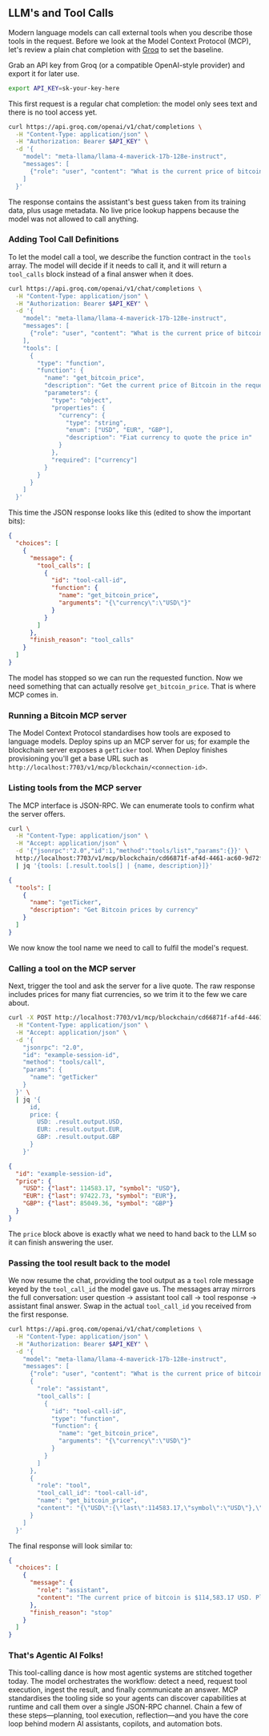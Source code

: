 ## LLM's and Tool Calls

Modern language models can call external tools when you describe those tools in the request. Before we look at the Model Context Protocol (MCP), let's review a plain chat completion with [Groq](https://groq.com/) to set the baseline.

Grab an API key from Groq (or a compatible OpenAI-style provider) and export it for later use.

```sh
export API_KEY=sk-your-key-here
```

This first request is a regular chat completion: the model only sees text and there is no tool access yet.

```sh
curl https://api.groq.com/openai/v1/chat/completions \
  -H "Content-Type: application/json" \
  -H "Authorization: Bearer $API_KEY" \
  -d '{
    "model": "meta-llama/llama-4-maverick-17b-128e-instruct",
    "messages": [
      {"role": "user", "content": "What is the current price of bitcoin?"}
    ]
  }'
```

The response contains the assistant's best guess taken from its training data, plus usage metadata. No live price lookup happens because the model was not allowed to call anything.

### Adding Tool Call Definitions

To let the model call a tool, we describe the function contract in the `tools` array. The model will decide if it needs to call it, and it will return a `tool_calls` block instead of a final answer when it does.

```sh
curl https://api.groq.com/openai/v1/chat/completions \
  -H "Content-Type: application/json" \
  -H "Authorization: Bearer $API_KEY" \
  -d '{
    "model": "meta-llama/llama-4-maverick-17b-128e-instruct",
    "messages": [
      {"role": "user", "content": "What is the current price of bitcoin?"}
    ],
    "tools": [
      {
        "type": "function",
        "function": {
          "name": "get_bitcoin_price",
          "description": "Get the current price of Bitcoin in the requested fiat currency.",
          "parameters": {
            "type": "object",
            "properties": {
              "currency": {
                "type": "string",
                "enum": ["USD", "EUR", "GBP"],
                "description": "Fiat currency to quote the price in"
              }
            },
            "required": ["currency"]
          }
        }
      }
    ]
  }'
```

This time the JSON response looks like this (edited to show the important bits):

```json
{
  "choices": [
    {
      "message": {
        "tool_calls": [
          {
            "id": "tool-call-id",
            "function": {
              "name": "get_bitcoin_price",
              "arguments": "{\"currency\":\"USD\"}"
            }
          }
        ]
      },
      "finish_reason": "tool_calls"
    }
  ]
}
```

The model has stopped so we can run the requested function. Now we need something that can actually resolve `get_bitcoin_price`. That is where MCP comes in.

### Running a Bitcoin MCP server

The Model Context Protocol standardises how tools are exposed to language models. Deploy spins up an MCP server for us; for example the blockchain server exposes a `getTicker` tool. When Deploy finishes provisioning you'll get a base URL such as `http://localhost:7703/v1/mcp/blockchain/<connection-id>`.

### Listing tools from the MCP server

The MCP interface is JSON-RPC. We can enumerate tools to confirm what the server offers.

```sh
curl \
  -H "Content-Type: application/json" \
  -H "Accept: application/json" \
  -d '{"jsonrpc":"2.0","id":1,"method":"tools/list","params":{}}' \
  http://localhost:7703/v1/mcp/blockchain/cd66871f-af4d-4461-ac60-9d72f0aa2fd1 \
  | jq '{tools: [.result.tools[] | {name, description}]}'
```

```json
{
  "tools": [
    {
      "name": "getTicker",
      "description": "Get Bitcoin prices by currency"
    }
  ]
}
```

We now know the tool name we need to call to fulfil the model's request.

### Calling a tool on the MCP server

Next, trigger the tool and ask the server for a live quote. The raw response includes prices for many fiat currencies, so we trim it to the few we care about.

```sh
curl -X POST http://localhost:7703/v1/mcp/blockchain/cd66871f-af4d-4461-ac60-9d72f0aa2fd1 \
  -H "Content-Type: application/json" \
  -H "Accept: application/json" \
  -d '{
    "jsonrpc": "2.0",
    "id": "example-session-id",
    "method": "tools/call",
    "params": {
      "name": "getTicker"
    }
  }' \
  | jq '{
      id,
      price: {
        USD: .result.output.USD,
        EUR: .result.output.EUR,
        GBP: .result.output.GBP
      }
    }'
```

```json
{
  "id": "example-session-id",
  "price": {
    "USD": {"last": 114583.17, "symbol": "USD"},
    "EUR": {"last": 97422.73, "symbol": "EUR"},
    "GBP": {"last": 85049.36, "symbol": "GBP"}
  }
}
```

The `price` block above is exactly what we need to hand back to the LLM so it can finish answering the user.

### Passing the tool result back to the model

We now resume the chat, providing the tool output as a `tool` role message keyed by the `tool_call_id` the model gave us. The messages array mirrors the full conversation: user question → assistant tool call → tool response → assistant final answer. Swap in the actual `tool_call_id` you received from the first response.

```sh
curl https://api.groq.com/openai/v1/chat/completions \
  -H "Content-Type: application/json" \
  -H "Authorization: Bearer $API_KEY" \
  -d '{
    "model": "meta-llama/llama-4-maverick-17b-128e-instruct",
    "messages": [
      {"role": "user", "content": "What is the current price of bitcoin?"},
      {
        "role": "assistant",
        "tool_calls": [
          {
            "id": "tool-call-id",
            "type": "function",
            "function": {
              "name": "get_bitcoin_price",
              "arguments": "{\"currency\":\"USD\"}"
            }
          }
        ]
      },
      {
        "role": "tool",
        "tool_call_id": "tool-call-id",
        "name": "get_bitcoin_price",
        "content": "{\"USD\":{\"last\":114583.17,\"symbol\":\"USD\"},\"EUR\":{\"last\":97422.73,\"symbol\":\"EUR\"},\"GBP\":{\"last\":85049.36,\"symbol\":\"GBP\"}}"
      }
    ]
  }'
```

The final response will look similar to:

```json
{
  "choices": [
    {
      "message": {
        "role": "assistant",
        "content": "The current price of bitcoin is $114,583.17 USD. Please note that cryptocurrency prices are highly volatile and can change rapidly. For the most up-to-date information, I recommend checking a reliable cryptocurrency exchange or price tracking website."
      },
      "finish_reason": "stop"
    }
  ]
}
```

### That's Agentic AI Folks!

This tool-calling dance is how most agentic systems are stitched together today. The model orchestrates the workflow: detect a need, request tool execution, ingest the result, and finally communicate an answer. MCP standardises the tooling side so your agents can discover capabilities at runtime and call them over a single JSON-RPC channel. Chain a few of these steps—planning, tool execution, reflection—and you have the core loop behind modern AI assistants, copilots, and automation bots.
